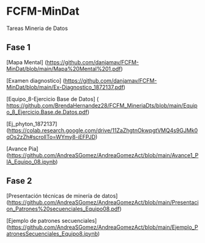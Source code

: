 # FCFM-MinDat
Tareas Mineria de Datos

## Fase  1

[Mapa  Mental] (https://github.com/danjamav/FCFM-MinDat/blob/main/Mapa%20Mental%201.pdf)

[Examen diagnostico] (https://github.com/danjamav/FCFM-MinDat/blob/main/Ex-Diagnostico_1872137.pdf)

[Equipo_8-Ejercicio Base de Datos]  ( https://github.com/BrendaHernandez28/FCFM_MineriaDts/blob/main/Equipo_8_Ejercicio.Base.de.Datos.pdf)

[Ej_phyton_1872137]  (https://colab.research.google.com/drive/11ZaZhgtnOkwpgtVMQ4s9GJMk0qOs2zZh#scrollTo=WYmy8-iEFPJD)

[Avance Pia]  (https://github.com/AndreaSGomez/AndreaGomezAct/blob/main/Avance1_PIA_Equipo_08.ipynb)

## Fase 2

[Presentación técnicas de minería de datos]  (https://github.com/AndreaSGomez/AndreaGomezAct/blob/main/Presentacion_Patrones%20secuenciales_Equipo08.pdf)

[Ejemplo de patrones secuenciales]  (https://github.com/AndreaSGomez/AndreaGomezAct/blob/main/Ejemplo_PatronesSecuenciales_Equipo8.ipynb)
